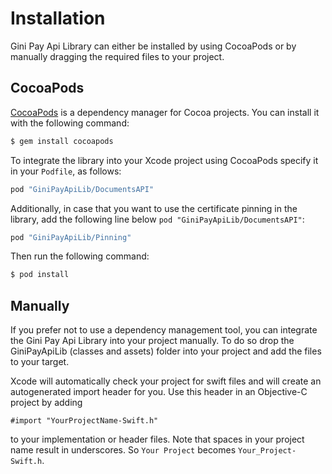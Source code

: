 Installation
=============================

Gini Pay Api Library can either be installed by using CocoaPods or by manually dragging the required files to your project.

## CocoaPods

[CocoaPods](https://cocoapods.org) is a dependency manager for Cocoa projects. You can install it with the following command:

```bash
$ gem install cocoapods
```

To integrate the library into your Xcode project using CocoaPods specify it in your `Podfile`, as follows:

```ruby
pod "GiniPayApiLib/DocumentsAPI"
```

Additionally, in case that you want to use the certificate pinning in the library, add the following line below `pod "GiniPayApiLib/DocumentsAPI"`:
```ruby
pod "GiniPayApiLib/Pinning"
```

Then run the following command:

```bash
$ pod install
```

## Manually

If you prefer not to use a dependency management tool, you can integrate the Gini Pay Api Library into your project manually.
To do so drop the GiniPayApiLib (classes and assets) folder into your project and add the files to your target.

Xcode will automatically check your project for swift files and will create an autogenerated import header for you.
Use this header in an Objective-C project by adding

```Obj-C
#import "YourProjectName-Swift.h"
```

to your implementation or header files. Note that spaces in your project name result in underscores. So `Your Project` becomes `Your_Project-Swift.h`.
